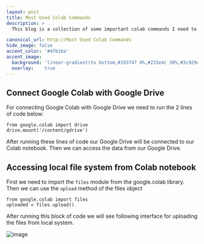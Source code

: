 ```yaml
---
layout: post
title: Most Used Colab Commands
description: >
  This blog is a collection of some important colab commands I need to use for training ML or DL models.

canonical_url: http://Most Used Colab Commands
hide_image: false
accent_color: '#4fb1ba'
accent_image:
  background: 'linear-gradient(to bottom,#193747 0%,#233e4c 30%,#3c929e 50%,#d5d5d4 70%,#cdccc8 100%)'
  overlay:    true
---
```

## Connect Google Colab with Google Drive 

For connecting Google Colab with Google Drive we need to run the 2 lines of code below:

```pyhon
from google.colab import drive
drive.mount('/content/gdrive')
```
After running these lines of code our Google Drive will be connected to our Colab notebook. Then we can access the data from our Google Drive.

## Accessing local file system from Colab notebook

First we need to import the `files` module from the google.colab library. Then we can use the `upload` method of the files object

```pyhon
from google.colab import files
uploaded = files.upload()
```
After running this block of code we will see following interface for uploading the files from local system.

![image](https://user-images.githubusercontent.com/37147511/168416437-325ed998-a878-4321-b132-9b526a86da37.png)

